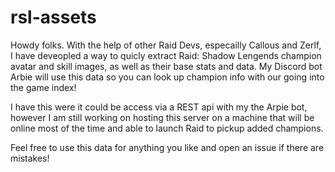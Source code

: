 # rsl-assets

Howdy folks.  With the help of other Raid Devs, especailly Callous and Zerlf, I have deveopled a way to quicly extract Raid: Shadow Lengends champion avatar and skill images, as well as their base stats and data.  My Discord bot Arbie will use this data so you can look up champion info with our going into the game index!

I have this were it could be access via a REST api with my the Arpie bot, however I am still working on hosting this server on a machine that will be online most of the time and able to launch Raid to pickup added champions.

Feel free to use this data for anything you like and open an issue if there are mistakes!
